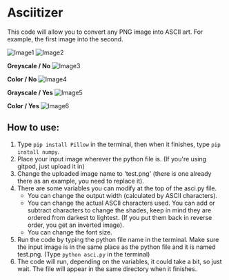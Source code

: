 # Asciitizer

This code will allow you to convert any PNG image into ASCII art. For example, the first image into the second.

![Image1](https://github.com/edianibarrola/asciitizer/assets/13739419/76d31356-dade-4582-b3a7-656a02bd9921)
![Image2](https://github.com/edianibarrola/asciitizer/assets/13739419/796aa713-d929-4202-bda0-d610b07c5079)

**Greyscale / No**
![Image3](https://github.com/edianibarrola/asciitizer/assets/13739419/c6584bdc-673a-4b4a-9f3e-195366f8ae81)

**Color / No**
![Image4](https://github.com/edianibarrola/asciitizer/assets/13739419/63bb5461-529c-44b3-ab2e-3be527ae3fd6)

**Grayscale / Yes**
![Image5](https://github.com/edianibarrola/asciitizer/assets/13739419/776b31e0-477e-46a7-b656-5a249c9bbe25)

**Color / Yes**
![Image6](https://github.com/edianibarrola/asciitizer/assets/13739419/dae9647a-9e73-45a0-bd8e-f461cb9a186b)

## How to use:

1. Type `pip install Pillow` in the terminal, then when it finishes, type `pip install numpy`.
2. Place your input image wherever the python file is. (If you're using gitpod, just upload it in)
3. Change the uploaded image name to 'test.png' (there is one already there as an example, you need to replace it).
4. There are some variables you can modify at the top of the asci.py file.
    - You can change the output width (calculated by ASCII characters).
    - You can change the actual ASCII characters used. You can add or subtract characters to change the shades, keep in mind they are ordered from darkest to lightest. (If you put them back in reverse order, you get an inverted image).
    - You can change the font size.
5. Run the code by typing the python file name in the terminal. Make sure the input image is in the same place as the python file and it is named test.png. (Type `python asci.py` in the terminal)
6. The code will run, depending on the variables, it could take a bit, so just wait. The file will appear in the same directory when it finishes.
